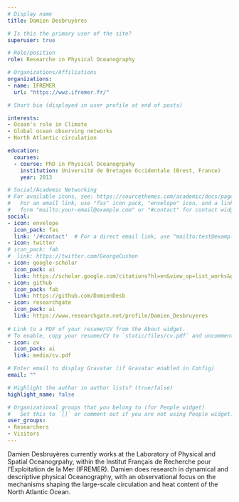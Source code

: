 ```yaml
---
# Display name
title: Damien Desbruyères

# Is this the primary user of the site?
superuser: true

# Role/position
role: Researche in Physical Oceanography

# Organizations/Affiliations
organizations:
- name: IFREMER
  url: "https://wwz.ifremer.fr/"

# Short bio (displayed in user profile at end of posts)

interests:
- Ocean's role in Climate
- Global ocean observing networks
- North Atlantic circulation

education:
  courses:
  - course: PhD in Physical Oceanogrpahy
    institution: Université de Bretagne Occidentale (Brest, France)
    year: 2013

# Social/Academic Networking
# For available icons, see: https://sourcethemes.com/academic/docs/page-builder/#icons
#   For an email link, use "fas" icon pack, "envelope" icon, and a link in the
#   form "mailto:your-email@example.com" or "#contact" for contact widget.
social:
- icon: envelope
  icon_pack: fas
  link: '/#contact'  # For a direct email link, use "mailto:test@example.org".
- icon: twitter
# icon_pack: fab
#  link: https://twitter.com/GeorgeCushen
- icon: google-scholar
  icon_pack: ai
  link: https://scholar.google.com/citations?hl=en&view_op=list_works&gmla=AJsN-F6E9uP2FqlKpd7nN1HS3Z-p75YqaLlKr8LfqK7cJ2qgv-WwAU2r4QUmlUAGx0TS1v7Fjn-oFz5rbVNp3HChID2jM5sWDQ&user=xoAWTQMAAAAJ
- icon: github
  icon_pack: fab
  link: https://github.com/DamienDesb
- icon: researchgate
  icon_pack: ai
  link: https://www.researchgate.net/profile/Damien_Desbruyeres
  
# Link to a PDF of your resume/CV from the About widget.
# To enable, copy your resume/CV to `static/files/cv.pdf` and uncomment the lines below.
- icon: cv
  icon_pack: ai
  link: media/cv.pdf

# Enter email to display Gravatar (if Gravatar enabled in Config)
email: ""

# Highlight the author in author lists? (true/false)
highlight_name: false

# Organizational groups that you belong to (for People widget)
#   Set this to `[]` or comment out if you are not using People widget.
user_groups:
- Researchers
- Visitors
---
```


Damien Desbruyères currently works at the Laboratory of Physical and Spatial Oceanogrpahy, within the Institut Français de Recherche pour l'Exploitation de la Mer (IFREMER). Damien does research in dynamical and descriptive physical Oceanography, with an observational focus on the mechanisms shaping the large-scale circulation and heat content of the North Atlantic Ocean.
